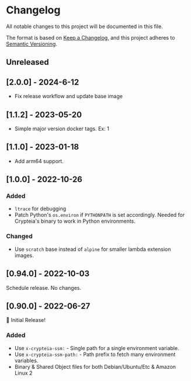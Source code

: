 # Changelog

All notable changes to this project will be documented in this file.

The format is based on [Keep a Changelog](https://keepachangelog.com/en/1.0.0/),
and this project adheres to [Semantic Versioning](https://semver.org/spec/v2.0.0.html).

## Unreleased

## [2.0.0] - 2024-6-12

- Fix release workflow and update base image

## [1.1.2] - 2023-05-20

- Simple major version docker tags. Ex: 1

## [1.1.0] - 2023-01-18

- Add arm64 support.

## [1.0.0] - 2022-10-26

### Added

 - `ltrace` for debugging
 - Patch Python's `os.environ` if `PYTHONPATH` is set accordingly. Needed for Crypteia's binary to work in Python environments.

### Changed

 - Use `scratch` base instead of `alpine` for smaller lambda extension images.

## [0.94.0] - 2022-10-03

Schedule release. No changes.

## [0.90.0] - 2022-06-27

🎉 Initial Release!

### Added

- Use `x-crypteia-ssm:` - Single path for a single environment variable.
- Use `x-crypteia-ssm-path:` - Path prefix to fetch many environment variables.
- Binary & Shared Object files for both Debian/Ubuntu/Etc & Amazon Linux 2
